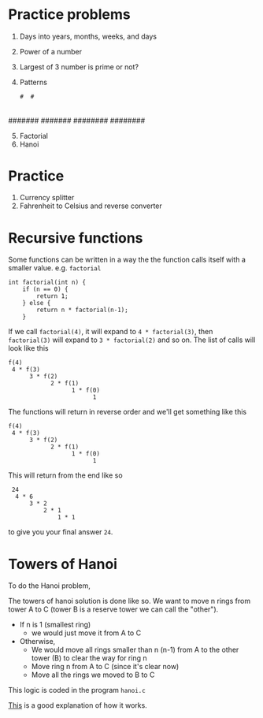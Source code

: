 # Practice problems

1. Days into years, months, weeks, and days
2. Power of a number
3. Largest of 3 number is prime or not?
4. Patterns

       #  #
      ##  ##
     ###  ###
    ####  ####
   #####  #####
  ######  ######
 #######  #######
########  ########

5. Factorial
6. Hanoi



# Practice 
1. Currency splitter
2. Fahrenheit to Celsius and reverse converter

# Recursive functions

Some functions can be written in a way the the function calls itself
with a smaller value. e.g. `factorial`

    int factorial(int n) {
        if (n == 0) {
            return 1;
        } else {
            return n * factorial(n-1);
        }
        
If we call `factorial(4)`, it will expand to `4 * factorial(3)`, then
`factorial(3)` will expand to `3 * factorial(2)` and so on. The list
of calls will look like this

    f(4)
     4 * f(3) 
          3 * f(2)
                2 * f(1)
                      1 * f(0)
                            1

The functions will return in reverse order and we'll get something
like this

    f(4)
     4 * f(3) 
          3 * f(2)
                2 * f(1)
                      1 * f(0)
                            1

This will return from the end like so

     24
      4 * 6
          3 * 2
              2 * 1
                  1 * 1
  
to give you your final answer `24`. 

# Towers of Hanoi

To do the Hanoi problem, 


The towers of hanoi solution is done like so. We want to move n rings
from tower A to C (tower B is a reserve tower we can call the "other").

- If n is 1 (smallest ring)
  - we would just move it from A to C
- Otherwise,
  - We would move all rings smaller than n (n-1) from A to the other
    tower (B) to clear the way for ring n
  - Move ring n from A to C (since it's clear now)
  - Move all the rings we moved to B to C
  
This logic is coded in the program `hanoi.c`  

[This](https://www.youtube.com/watch?v=rf6uf3jNjbo) is a good
explanation of how it works.
